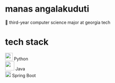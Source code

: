 # manas angalakuduti
:bee: third-year computer science major at georgia tech

# tech stack
<!-- <img src="" width=30 height=30 />  <br/> -->

<img src="https://img.icons8.com/color/48/000000/python.png" width=25 height=25 /> Python <br/>
<img src="https://toppng.com/uploads/preview/java-logo-11609365784e4gmvr3iyr.png" width=30 height=30 /> Java <br/>
<img src="https://dz2cdn1.dzone.com/storage/temp/12434118-spring-boot-logo.png" width=19 height=19 /> Spring Boot <br/>

<!--
**manasangalakuduti/manasangalakuduti** is a ✨ _special_ ✨ repository because its `README.md` (this file) appears on your GitHub profile.

Here are some ideas to get you started:

- 🔭 I’m currently working on ...
- 🌱 I’m currently learning ...
- 👯 I’m looking to collaborate on ...
- 🤔 I’m looking for help with ...
- 💬 Ask me about ...
- 📫 How to reach me: ...
- 😄 Pronouns: ...
- ⚡ Fun fact: ...
-->
